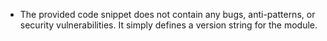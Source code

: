 - The provided code snippet does not contain any bugs, anti-patterns, or security vulnerabilities. It simply defines a version string for the module.